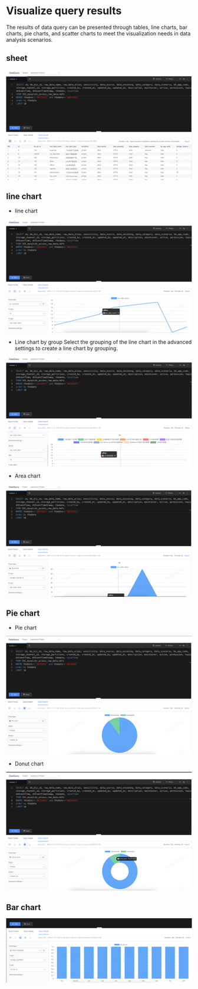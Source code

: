 # Visualize query results
The results of data query can be presented through tables, line charts, bar charts, pie charts, and scatter charts to meet the visualization needs in data analysis scenarios.

## sheet

![](media/16786056819824.jpg)

## line chart
- line chart

![](media/16786058039055.jpg)


- Line chart by group
Select the grouping of the line chart in the advanced settings to create a line chart by grouping.

![](media/16785863666612.jpg)

- Area chart

![](media/16786038355698.jpg)


## Pie chart
- Pie chart

![](media/16786040444994.jpg)

- Donut chart

![](media/16786040678562.jpg)

## Bar chart

![](media/16786042862124.jpg)